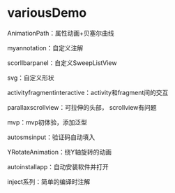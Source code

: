 # variousDemo
AnimationPath：属性动画+贝塞尔曲线

myannotation：自定义注解

scorllbarpanel：自定义SweepListView

svg：自定义形状

activityfragmentinteractive：activity和fragment间的交互

parallaxscrollview：可拉伸的头部， scrollview有问题

mvp：mvp初体验，添加泛型

autosmsinput：验证码自动填入

YRotateAnimation：绕Y轴旋转的动画

autoinstallapp：自动安装软件并打开

inject系列：简单的编译时注解

